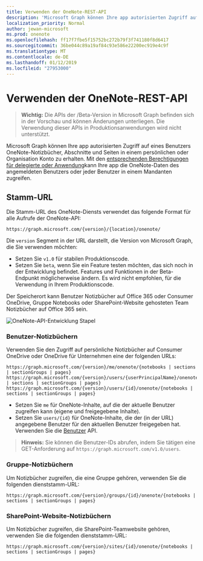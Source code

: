 ```yaml
---
title: Verwenden der OneNote-REST-API
description: 'Microsoft Graph können Ihre app autorisierten Zugriff auf eines Benutzers OneNote-Notizbücher, Abschnitte und Seiten in einem persönlichen oder Organisation Konto zu erhalten. Mit der entsprechenden delegiert, oder Berechtigungen für die Anwendung, Ihre app die OneNote-Daten des angemeldeten Benutzers oder jeder Benutzer in einem Mandanten zugreifen können. '
localization_priority: Normal
author: jewan-microsoft
ms.prod: onenote
ms.openlocfilehash: ff17f7fbe5f15752bc272b79f3f741180f8d6417
ms.sourcegitcommit: 36be044c89a19af84c93e586e22200ec919e4c9f
ms.translationtype: MT
ms.contentlocale: de-DE
ms.lasthandoff: 01/12/2019
ms.locfileid: "27953000"
---
```

# <a name="use-the-onenote-rest-api"></a>Verwenden der OneNote-REST-API

> **Wichtig:** Die APIs der /Beta-Version in Microsoft Graph befinden sich in der Vorschau und können Änderungen unterliegen. Die Verwendung dieser APIs in Produktionsanwendungen wird nicht unterstützt.

Microsoft Graph können Ihre app autorisierten Zugriff auf eines Benutzers OneNote-Notizbücher, Abschnitte und Seiten in einem persönlichen oder Organisation Konto zu erhalten. Mit den [entsprechenden Berechtigungen für delegierte oder Anwendung](/graph/permissions-reference#notes-permissions)kann Ihre app die OneNote-Daten des angemeldeten Benutzers oder jeder Benutzer in einem Mandanten zugreifen. 

## <a name="root-url"></a>Stamm-URL
Die Stamm-URL des OneNote-Diensts verwendet das folgende Format für alle Aufrufe der OneNote-API:
```
https://graph.microsoft.com/{version}/{location}/onenote/ 
```

Die `version` Segment in der URL darstellt, die Version von Microsoft Graph, die Sie verwenden möchten:

- Setzen Sie `v1.0` für stabilen Produktionscode.
- Setzen Sie `beta`, wenn Sie ein Feature testen möchten, das sich noch in der Entwicklung befindet. Features und Funktionen in der Beta-Endpunkt möglicherweise ändern. Es wird nicht empfohlen, für die Verwendung in Ihrem Produktionscode.

Der Speicherort kann Benutzer Notizbücher auf Office 365 oder Consumer OneDrive, Gruppe Notebooks oder SharePoint-Website gehosteten Team Notizbücher auf Office 365 sein. 

![OneNote-API-Entwicklung Stapel](https://cdn.graph.office.net/prod/GraphDocuments/en-us/concepts/images/onenote-dev-diagram.png)

### <a name="user-notebooks"></a>Benutzer-Notizbüchern
Verwenden Sie den Zugriff auf persönliche Notizbücher auf Consumer OneDrive oder OneDrive für Unternehmen eine der folgenden URLs:

```
https://graph.microsoft.com/{version}/me/onenote/{notebooks | sections | sectionGroups | pages} 
https://graph.microsoft.com/{version}/users/{userPrincipalName}/onenote/{notebooks | sections | sectionGroups | pages} 
https://graph.microsoft.com/{version}/users/{id}/onenote/{notebooks | sections | sectionGroups | pages} 
```

- Setzen Sie `me` für OneNote-Inhalte, auf die der aktuelle Benutzer zugreifen kann (eigene und freigegebene Inhalte).
- Setzen Sie `users/{id}` für OneNote-Inhalte, die der (in der URL) angegebene Benutzer für den aktuellen Benutzer freigegeben hat. Verwenden Sie die [Benutzer](users.md) API.
> **Hinweis:** Sie können die Benutzer-IDs abrufen, indem Sie tätigen eine GET-Anforderung auf `https://graph.microsoft.com/v1.0/users`.

### <a name="group-notebooks"></a>Gruppe-Notizbüchern

Um Notizbücher zugreifen, die eine Gruppe gehören, verwenden Sie die folgenden dienststamm-URL:

```
https://graph.microsoft.com/{version}/groups/{id}/onenote/{notebooks | sections | sectionGroups | pages} 
```
### <a name="sharepoint-site-notebooks"></a>SharePoint-Website-Notizbüchern
Um Notizbücher zugreifen, die SharePoint-Teamwebsite gehören, verwenden Sie die folgenden dienststamm-URL:

```
https://graph.microsoft.com/{version}/sites/{id}/onenote/{notebooks | sections | sectionGroups | pages} 
```
